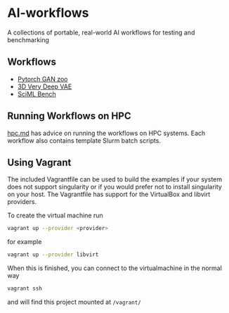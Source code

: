 # AI-workflows

A collections of portable, real-world AI workflows for testing and benchmarking

## Workflows

- [Pytorch GAN zoo](./workflows/pytorch_GAN_zoo/)
- [3D Very Deep VAE](./workflows/3d_very_deep_vae/)
- [SciML Bench](./workflows/sciml-bench/)

## Running Workflows on HPC

[hpc.md](./hpc.md) has advice on running the workflows on HPC systems. Each
workflow also contains template Slurm batch scripts.

## Using Vagrant

The included Vagrantfile can be used to build the examples if your system does
not support singularity or if you would prefer not to install singularity on
your host. The Vagrantfile has support for the VirtualBox and libvirt providers.

To create the virtual machine run

```bash
vagrant up --provider <provider>
```

for example

```bash
vagrant up --provider libvirt
```

When this is finished, you can connect to the virtualmachine in the normal way

```bash
vagrant ssh
```

and will find this project mounted at `/vagrant/`
